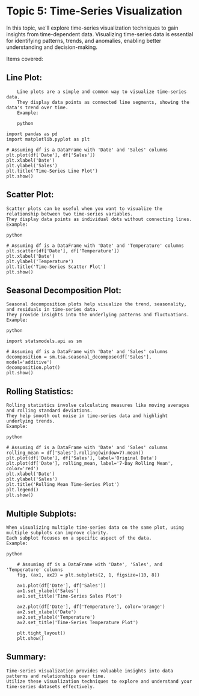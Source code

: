 # Topic 5: Time-Series Visualization

In this topic, we'll explore time-series visualization techniques to gain insights from time-dependent data. Visualizing time-series data is essential for identifying patterns, trends, and anomalies, enabling better understanding and decision-making.

Items covered:

  ## Line Plot:
        Line plots are a simple and common way to visualize time-series data.
        They display data points as connected line segments, showing the data's trend over time.
        Example:

        python

    import pandas as pd
    import matplotlib.pyplot as plt

    # Assuming df is a DataFrame with 'Date' and 'Sales' columns
    plt.plot(df['Date'], df['Sales'])
    plt.xlabel('Date')
    plt.ylabel('Sales')
    plt.title('Time-Series Line Plot')
    plt.show()

## Scatter Plot:

    Scatter plots can be useful when you want to visualize the relationship between two time-series variables.
    They display data points as individual dots without connecting lines.
    Example:

    python

    # Assuming df is a DataFrame with 'Date' and 'Temperature' columns
    plt.scatter(df['Date'], df['Temperature'])
    plt.xlabel('Date')
    plt.ylabel('Temperature')
    plt.title('Time-Series Scatter Plot')
    plt.show()

## Seasonal Decomposition Plot:

    Seasonal decomposition plots help visualize the trend, seasonality, and residuals in time-series data.
    They provide insights into the underlying patterns and fluctuations.
    Example:

    python

    import statsmodels.api as sm

    # Assuming df is a DataFrame with 'Date' and 'Sales' columns
    decomposition = sm.tsa.seasonal_decompose(df['Sales'], model='additive')
    decomposition.plot()
    plt.show()

## Rolling Statistics:

    Rolling statistics involve calculating measures like moving averages and rolling standard deviations.
    They help smooth out noise in time-series data and highlight underlying trends.
    Example:

    python

    # Assuming df is a DataFrame with 'Date' and 'Sales' columns
    rolling_mean = df['Sales'].rolling(window=7).mean()
    plt.plot(df['Date'], df['Sales'], label='Original Data')
    plt.plot(df['Date'], rolling_mean, label='7-Day Rolling Mean', color='red')
    plt.xlabel('Date')
    plt.ylabel('Sales')
    plt.title('Rolling Mean Time-Series Plot')
    plt.legend()
    plt.show()

## Multiple Subplots:

    When visualizing multiple time-series data on the same plot, using multiple subplots can improve clarity.
    Each subplot focuses on a specific aspect of the data.
    Example:

    python

        # Assuming df is a DataFrame with 'Date', 'Sales', and 'Temperature' columns
        fig, (ax1, ax2) = plt.subplots(2, 1, figsize=(10, 8))

        ax1.plot(df['Date'], df['Sales'])
        ax1.set_ylabel('Sales')
        ax1.set_title('Time-Series Sales Plot')

        ax2.plot(df['Date'], df['Temperature'], color='orange')
        ax2.set_xlabel('Date')
        ax2.set_ylabel('Temperature')
        ax2.set_title('Time-Series Temperature Plot')

        plt.tight_layout()
        plt.show()

## Summary:
    Time-series visualization provides valuable insights into data patterns and relationships over time. 
    Utilize these visualization techniques to explore and understand your time-series datasets effectively.
